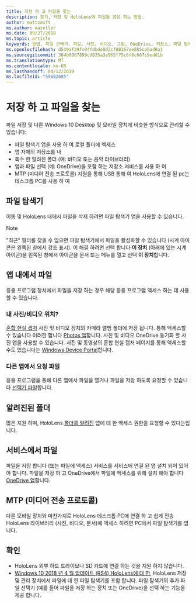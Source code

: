 ```yaml
---
title: 저장 하 고 파일을 찾는
description: 찾기, 저장 및 HoloLens에 파일을 공유 하는 방법.
author: mattzmsft
ms.author: mazeller
ms.date: 09/27/2018
ms.topic: article
keywords: 방법, 파일 선택기, 파일, 사진, 비디오, 그림, OneDrive, 저장소, 파일 탐색기
ms.openlocfilehash: d539af29fc94fdbde0d2cf08157ae8b5ce8ad0a1
ms.sourcegitcommit: 384b0087899cd835a3a965f75c6f6c607c9edd1b
ms.translationtype: MT
ms.contentlocale: ko-KR
ms.lasthandoff: 04/12/2019
ms.locfileid: "59602685"
---
```

# <a name="saving-and-finding-your-files"></a>저장 하 고 파일을 찾는

파일 저장 및 다른 Windows 10 Desktop 및 모바일 장치에 비슷한 방식으로 관리할 수 있습니다:
* 파일 탐색기 앱을 사용 하 여 로컬 폴더에 액세스
* 앱 자체의 저장소를 내
* 특수 한 알려진 폴더 (예: 비디오 또는 음악 라이브러리)
* 앱과 파일 선택 (예: OneDrive)을 포함 하는 저장소 서비스를 사용 하 여
* MTP (미디어 전송 프로토콜) 지원을 통해 USB 통해 여 HoloLens에 연결 된 pc는 데스크톱 PC를 사용 하 여

## <a name="file-explorer"></a>파일 탐색기

이동 및 HoloLens 내에서 파일을 삭제 하려면 파일 탐색기 앱을 사용할 수 있습니다.

>[!NOTE]
>"최근" 필터를 찾을 수 없으면 파일 탐색기에서 파일을 활성화할 수 있습니다 (시계 아이콘은 왼쪽된 창에서 강조 표시). 이 해결 하려면 선택 합니다 **이 장치** (아래에 있는 시계 아이콘)을 왼쪽된 창에서 아이콘을 문서 또는 메뉴를 열고 선택 **이 장치**합니다.

## <a name="files-within-an-app"></a>앱 내에서 파일

응용 프로그램 장치에서 파일을 저장 하는 경우 해당 응용 프로그램 액세스 하는 데 사용할 수 있습니다.

### <a name="where-are-my-photosvideos"></a>내 사진/비디오 위치?

[혼합 현실 캡처](mixed-reality-capture.md) 사진 및 비디오 장치의 카메라 앨범 폴더에 저장 됩니다. 통해 액세스할 수 있습니다 이러한 합니다 [Photos 앱](see-your-photos.md#photos-app)합니다. 사진 및 비디오 OneDrive 동기화 할 사진 앱을 사용할 수 있습니다. 사진 및 동영상의 혼합 현실 캡처 페이지를 통해 액세스할 수도 있습니다는 [Windows Device Portal](using-the-windows-device-portal.md#mixed-reality-capture)합니다.

### <a name="requesting-files-from-another-app"></a>다른 앱에서 요청 파일

응용 프로그램을 통해 다른 앱에서 파일을 열거나 파일을 저장 하도록 요청할 수 있습니다 [선택기 파일](app-model.md#file-pickers)합니다.

## <a name="known-folders"></a>알려진된 폴더

많은 지원 하며, HoloLens [폴더를 알려진](app-model.md#known-folders) 앱에 대 한 액세스 권한을 요청할 수 있다는입니다.

## <a name="files-in-a-service"></a>서비스에서 파일

파일을 저장 합니다 (또는 파일에 액세스) 서비스를 서비스에 연결 된 앱 설치 되어 있어야 합니다. 파일을 저장 하 고 OneDrive에서 파일에 액세스를 위해 설치 해야 합니다 [OneDrive 앱](https://www.microsoft.com/store/apps/onedrive/9wzdncrfj1p3)합니다.

## <a name="mtp-media-transfer-protocol"></a>MTP (미디어 전송 프로토콜)

다른 모바일 장치와 마찬가지로 HoloLens 데스크톱 PC에 연결 하 고 쉽게 전송 HoloLens 라이브러리 (사진, 비디오, 문서)에 액세스 하려면 PC에서 파일 탐색기를 엽니다.

## <a name="clarifications"></a>확인

* HoloLens 외부 하드 드라이브나 SD 카드에 연결 하는 것을 지원 하지 않습니다.
* [Windows 10 2018 년 4 월 업데이트 (RS4) HoloLens에 대 한](release-notes-april-2018.md), HoloLens 저장 및 관리 장치에서 파일에 대 한 파일 탐색기를 포함 합니다. 파일 탐색기의 추가 파일 선택기 (예를 들어 파일을 저장 하는 장치 또는 OneDrive)을 선택 하는 기능을 제공 합니다.
